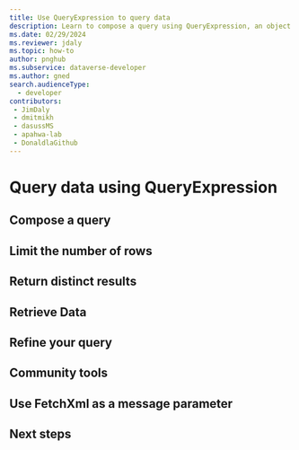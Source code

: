 ```yaml
---
title: Use QueryExpression to query data
description: Learn to compose a query using QueryExpression, an object model that is used in Microsoft Dataverse to compose queries to retrieve data.
ms.date: 02/29/2024
ms.reviewer: jdaly
ms.topic: how-to
author: pnghub
ms.subservice: dataverse-developer
ms.author: gned
search.audienceType: 
  - developer
contributors:
 - JimDaly
 - dmitmikh
 - dasussMS
 - apahwa-lab
 - DonaldlaGithub
---
```

# Query data using QueryExpression
<!-- Does not replace entity-operations-query-data.md -->
<!-- Replaces build-queries-with-queryexpression.md -->

## Compose a query

## Limit the number of rows

## Return distinct results

## Retrieve Data

## Refine your query

## Community tools

## Use FetchXml as a message parameter

## Next steps
